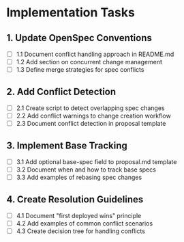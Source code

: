 # Implementation Tasks

## 1. Update OpenSpec Conventions
- [ ] 1.1 Document conflict handling approach in README.md
- [ ] 1.2 Add section on concurrent change management
- [ ] 1.3 Define merge strategies for spec conflicts

## 2. Add Conflict Detection
- [ ] 2.1 Create script to detect overlapping spec changes
- [ ] 2.2 Add conflict warnings to change creation workflow
- [ ] 2.3 Document conflict detection in proposal template

## 3. Implement Base Tracking
- [ ] 3.1 Add optional base-spec field to proposal.md template
- [ ] 3.2 Document when and how to track base specs
- [ ] 3.3 Add examples of rebasing spec changes

## 4. Create Resolution Guidelines
- [ ] 4.1 Document "first deployed wins" principle
- [ ] 4.2 Add examples of common conflict scenarios
- [ ] 4.3 Create decision tree for handling conflicts